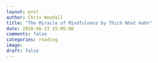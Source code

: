 ```yaml
---
layout: post
author: Chris Woodall
title: "The Miracle of Mindfulness by Thich Nhat Hahn"
date: 2018-06-23 15:05:00
comments: false
categories: reading
image:
draft: false
---
```

